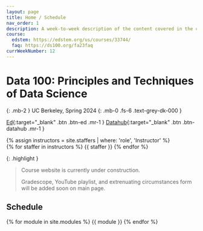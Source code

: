 ```yaml
---
layout: page
title: Home / Schedule
nav_order: 1
description: A week-to-week description of the content covered in the course.
course:
  edstem: https://edstem.org/us/courses/33744/
  faq: https://ds100.org/fa23faq
currWeekNumber: 12
---
```


# Data 100: Principles and Techniques of Data Science

{: .mb-2 }
UC Berkeley, Spring 2024
{: .mb-0 .fs-6 .text-grey-dk-000 }

[Ed](https://edstem.org/us/courses/51810/discussion/){:target="\_blank" .btn .btn-ed .mr-1 }
[Datahub](http://data100.datahub.berkeley.edu/){:target="\_blank" .btn .btn-datahub .mr-1 }
<!-- [Gradescope](https://www.gradescope.com/courses/564792){:target="\_blank" .btn .btn-gradescope .mr-1 }
[Lectures Playlist](https://youtube.com/playlist?list=PLQCcNQgUcDfr24xMKf9uY3Nclj2gX0CQD&si=OopnvW3jasaYWx6W){:target="\_blank" .btn .btn-youtube .mr-1}
[Extenuating Circumstances](https://forms.gle/pm7VYsDeCpaBMc9r6){:target="\_blank" .btn .btn-blue .mr-1 } -->

<div>
{% assign instructors = site.staffers | where: 'role', 'Instructor' %}
  <div class="role">
    {% for staffer in instructors %}
    {{ staffer }}
    {% endfor %}
  </div>
</div>

{: .highlight }

> Course website is currently under construction.
> 
> Gradescope, YouTube playlist, and extrenuating circumstances form will be added soon on main page.


<!-- > Welcome to [Week 12](#week-{{page.currWeekNumber}}) of Data 100! -->

<a name="schedule"></a>

## Schedule

{% for module in site.modules %}
{{ module }}
{% endfor %}
